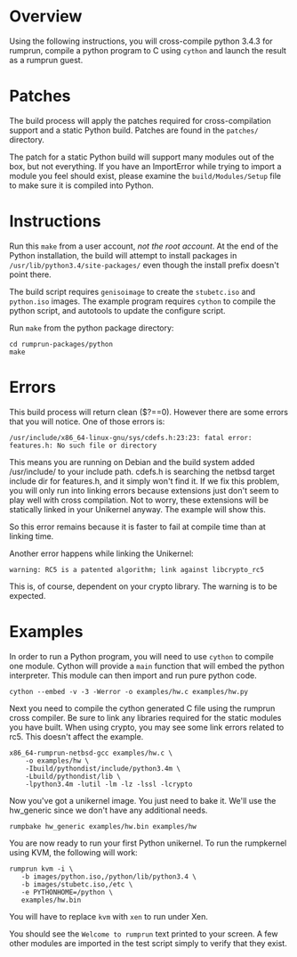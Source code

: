Overview
========

Using the following instructions, you will cross-compile python 3.4.3
for rumprun, compile a python program to C using `cython` and launch
the result as a rumprun guest.


Patches
=======

The build process will apply the patches required for cross-compilation support
and a static Python build. Patches are found in the `patches/` directory.

The patch for a static Python build will support many modules out of the box,
but not everything. If you have an ImportError while trying to import a module
you feel should exist, please examine the `build/Modules/Setup` file to make
sure it is compiled into Python.


Instructions
============

Run this `make` from a user account, *not the root account*. At the end of the
Python installation, the build will attempt to install packages in `/usr/lib/python3.4/site-packages/`
even though the install prefix doesn't point there.

The build script requires `genisoimage` to create the `stubetc.iso` and `python.iso` images.
The example program requires `cython` to compile the python script, and autotools to update the configure script.

Run `make` from the python package directory:

```
cd rumprun-packages/python
make
```

Errors
======

This build process will return clean ($?==0). However there are some errors that you will notice. One of
those errors is:

```
/usr/include/x86_64-linux-gnu/sys/cdefs.h:23:23: fatal error: features.h: No such file or directory
```

This means you are running on Debian and the build system added /usr/include/<platform tuple> to your
include path. cdefs.h is searching the netbsd target include dir for features.h, and it simply won't
find it. If we fix this problem, you will only run into linking errors because extensions just don't
seem to play well with cross compilation. Not to worry, these extensions will be statically linked
in your Unikernel anyway. The example will show this.

So this error remains because it is faster to fail at compile time than at linking time.

Another error happens while linking the Unikernel:

```
warning: RC5 is a patented algorithm; link against libcrypto_rc5
```

This is, of course, dependent on your crypto library. The warning is to be expected.


Examples
========

In order to run a Python program, you will need to use `cython` to compile one module. Cython
will provide a `main` function that will embed the python interpreter. This module can then import
and run pure python code.

```
cython --embed -v -3 -Werror -o examples/hw.c examples/hw.py
```

Next you need to compile the cython generated C file using the rumprun cross compiler. Be sure
to link any libraries required for the static modules you have built. When using crypto, you
may see some link errors related to rc5. This doesn't affect the example.

```
x86_64-rumprun-netbsd-gcc examples/hw.c \
	-o examples/hw \
	-Ibuild/pythondist/include/python3.4m \
	-Lbuild/pythondist/lib \
	-lpython3.4m -lutil -lm -lz -lssl -lcrypto
```

Now you've got a unikernel image. You just need to bake it. We'll use the hw_generic since
we don't have any additional needs.

```
rumpbake hw_generic examples/hw.bin examples/hw
```

You are now ready to run your first Python unikernel. To run the rumpkernel using KVM, the following will work:

```
rumprun kvm -i \
   -b images/python.iso,/python/lib/python3.4 \
   -b images/stubetc.iso,/etc \
   -e PYTHONHOME=/python \
   examples/hw.bin
```

You will have to replace `kvm` with `xen` to run under Xen.

You should see the `Welcome to rumprun` text printed to your screen. A few other modules
are imported in the test script simply to verify that they exist.
